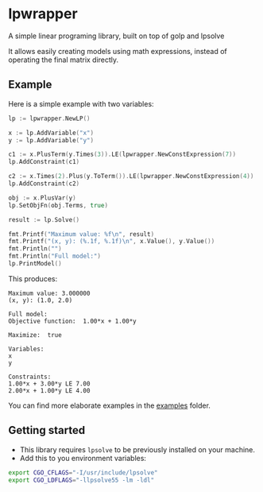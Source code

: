 # lpwrapper

A simple linear programing library, built on top of golp and lpsolve

It allows easily creating models using math expressions, instead of operating the final matrix directly.

## Example
 Here is a simple example with two variables:

```go
lp := lpwrapper.NewLP()

x := lp.AddVariable("x")
y := lp.AddVariable("y")

c1 := x.PlusTerm(y.Times(3)).LE(lpwrapper.NewConstExpression(7))
lp.AddConstraint(c1)

c2 := x.Times(2).Plus(y.ToTerm()).LE(lpwrapper.NewConstExpression(4))
lp.AddConstraint(c2)

obj := x.PlusVar(y)
lp.SetObjFn(obj.Terms, true)

result := lp.Solve()

fmt.Printf("Maximum value: %f\n", result)
fmt.Printf("(x, y): (%.1f, %.1f)\n", x.Value(), y.Value())
fmt.Println("")
fmt.Println("Full model:")
lp.PrintModel()
```

This produces:
```
Maximum value: 3.000000
(x, y): (1.0, 2.0)

Full model:
Objective function:  1.00*x + 1.00*y

Maximize:  true

Variables: 
x
y

Constraints: 
1.00*x + 3.00*y LE 7.00
2.00*x + 1.00*y LE 4.00
```

You can find more elaborate examples in the [examples](./examples/) folder.

## Getting started

* This library requires `lpsolve` to be previously installed on your machine.
* Add this to you environment variables:

```sh
export CGO_CFLAGS="-I/usr/include/lpsolve"
export CGO_LDFLAGS="-llpsolve55 -lm -ldl"
```